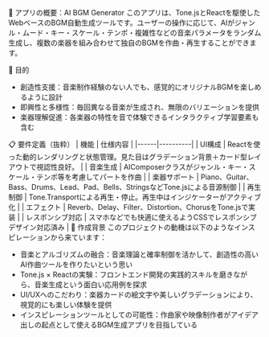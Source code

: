 🎼 アプリの概要：AI BGM Generator
このアプリは、Tone.jsとReactを駆使したWebベースのBGM自動生成ツールです。ユーザーの操作に応じて、AIがジャンル・ムード・キー・スケール・テンポ・複雑性などの音楽パラメータをランダム生成し、複数の楽器を組み合わせて独自のBGMを作曲・再生することができます。

🎯 目的
- 創造性支援：音楽制作経験のない人でも、感覚的にオリジナルBGMを楽しめるように設計
- 即興性と多様性：毎回異なる音楽が生成され、無限のバリエーションを提供
- 楽器理解促進：各楽器の特性を音で体験できるインタラクティブ学習要素も含む

📋 要件定義（抜粋）
| 機能 | 仕様内容 | |------|----------| | UI構成 | Reactを使った動的レンダリングと状態管理。見た目はグラデーション背景＋カード型レイアウトで視認性良好。 | | 音楽生成 | AIComposerクラスがジャンル・キー・スケール・テンポ等を考慮してパートを作曲 | | 楽器サポート | Piano、Guitar、Bass、Drums、Lead、Pad、Bells、StringsなどTone.jsによる音源制御 | | 再生制御 | Tone.Transportによる再生・停止。再生中はインジケーターがアクティブ化 | | エフェクト | Reverb、Delay、Filter、Distortion、ChorusをTone.jsで実装 | | レスポンシブ対応 | スマホなどでも快適に使えるようCSSでレスポンシブデザイン対応済み |
🧠 作成背景
このプロジェクトの動機は以下のようなインスピレーションから来ています：
- 音楽とアルゴリズムの融合：音楽理論と確率制御を活かして、創造性の高いAI作曲ツールを作りたいという思い
- Tone.js × Reactの実験：フロントエンド開発の実践的スキルを磨きながら、音楽生成という面白い応用例を探求
- UI/UXへのこだわり：楽器カードの絵文字や美しいグラデーションにより、視覚的にも楽しい体験を提供
- インスピレーションツールとしての可能性：作曲家や映像制作者がアイデア出しの起点として使えるBGM生成アプリを目指している

